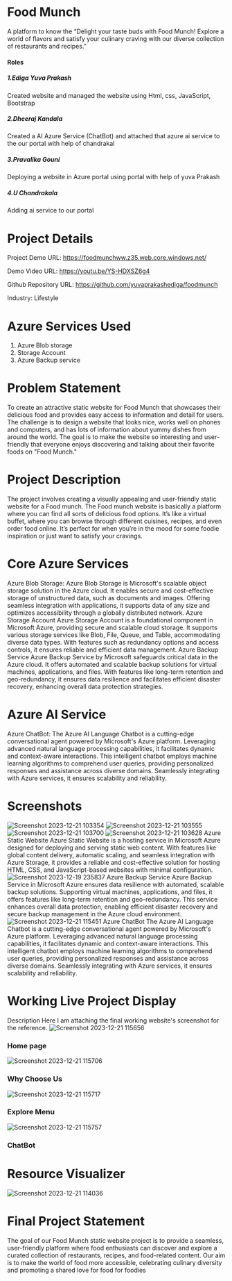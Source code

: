 # Food Munch
A platform to know the “Delight your taste buds with Food Munch! Explore a world of flavors and satisfy your culinary craving with our diverse collection of restaurants and recipes.”
#### Roles
##### 1.Ediga Yuva Prakash
Created website and managed the website using Html, css, JavaScript, Bootstrap
##### 2.Dheeraj Kandala
Created a AI Azure Service (ChatBot) and attached that azure ai service to the our portal with help of chandrakal
##### 3.Pravalika Gouni
Deploying a website in Azure portal using portal with help of yuva Prakash
##### 4.U Chandrakala
Adding ai service to our portal 

# Project Details 
Project Demo URL: https://foodmunchww.z35.web.core.windows.net/

Demo Video URL: https://youtu.be/YS-HDXSZ6g4

Github Repository URL: https://github.com/yuvaprakashediga/foodmunch

Industry: Lifestyle 
# Azure Services Used
1.	Azure Blob storage
2.	Storage Account
3.	Azure Backup service


# Problem Statement
To create an attractive static website for Food Munch that showcases their delicious food and provides easy access to information and detail for users. The challenge is to design a website that looks nice, works well on phones and computers, and has lots of information about yummy dishes from around the world. The goal is to make the website so interesting and user-friendly that everyone enjoys discovering and talking about their favorite foods on "Food Munch."
# Project Description
 The project involves creating a visually appealing and user-friendly static website for a Food munch. The Food munch website is basically a platform where you can find all sorts of delicious food options. It’s like a virtual buffet, where you can browse through different cuisines, recipes, and even order food online. It’s perfect for when you’re in the mood for some foodie inspiration or just want to satisfy your cravings.
# Core Azure Services
Azure Blob Storage: Azure Blob Storage is Microsoft's scalable object storage solution in the Azure cloud. It enables secure and cost-effective storage of unstructured data, such as documents and images. Offering seamless integration with applications, it supports data of any size and optimizes accessibility through a globally distributed network. Azure Storage Account Azure Storage Account is a foundational component in Microsoft Azure, providing secure and scalable cloud storage. It supports various storage services like Blob, File, Queue, and Table, accommodating diverse data types. With features such as redundancy options and access controls, it ensures reliable and efficient data management. Azure Backup Service Azure Backup Service by Microsoft safeguards critical data in the Azure cloud. It offers automated and scalable backup solutions for virtual machines, applications, and files. With features like long-term retention and geo-redundancy, it ensures data resilience and facilitates efficient disaster recovery, enhancing overall data protection strategies.
# Azure AI Service
Azure ChatBot: The Azure AI Language Chatbot is a cutting-edge conversational agent powered by Microsoft's Azure platform. Leveraging advanced natural language processing capabilities, it facilitates dynamic and context-aware interactions. This intelligent chatbot employs machine learning algorithms to comprehend user queries, providing personalized responses and assistance across diverse domains. Seamlessly integrating with Azure services, it ensures scalability and reliability.
# Screenshots
![Screenshot 2023-12-21 103354](https://github.com/yuvaprakashediga/foodmunch/assets/123249158/809f7fff-a31d-465d-bdc5-d1d1c59b52e4)
![Screenshot 2023-12-21 103555](https://github.com/yuvaprakashediga/foodmunch/assets/123249158/05505ede-f688-4e01-98c7-e7403c180027)
![Screenshot 2023-12-21 103700](https://github.com/yuvaprakashediga/foodmunch/assets/123249158/cc747073-272d-4451-a1db-7b6d781fa7d5)
![Screenshot 2023-12-21 103628](https://github.com/yuvaprakashediga/foodmunch/assets/123249158/5e8efe48-f806-465f-b248-1c26968362de)
Azure Static Website Azure Static Website is a hosting service in Microsoft Azure designed for deploying and serving static web content. With features like global content delivery, automatic scaling, and seamless integration with Azure Storage, it provides a reliable and cost-effective solution for hosting HTML, CSS, and JavaScript-based websites with minimal configuration.
![Screenshot 2023-12-19 235837](https://github.com/yuvaprakashediga/foodmunch/assets/123249158/5a32d737-c376-4474-94af-4b0137ed39e7)
Azure Backup Service Azure Backup Service in Microsoft Azure ensures data resilience with automated, scalable backup solutions. Supporting virtual machines, applications, and files, it offers features like long-term retention and geo-redundancy. This service enhances overall data protection, enabling efficient disaster recovery and secure backup management in the Azure cloud environment.
![Screenshot 2023-12-21 115451](https://github.com/yuvaprakashediga/foodmunch/assets/123249158/0cc54e23-2a35-4c30-969b-2f17dc534a8e)
Azure ChatBot The Azure AI Language Chatbot is a cutting-edge conversational agent powered by Microsoft's Azure platform. Leveraging advanced natural language processing capabilities, it facilitates dynamic and context-aware interactions. This intelligent chatbot employs machine learning algorithms to comprehend user queries, providing personalized responses and assistance across diverse domains. Seamlessly integrating with Azure services, it ensures scalability and reliability.
# Working Live Project Display
Description Here I am attaching the final working website's screenshot for the reference.
![Screenshot 2023-12-21 115656](https://github.com/yuvaprakashediga/foodmunch/assets/123249158/5867761e-c94e-4389-9532-5a1a91b06181)
### Home page
![Screenshot 2023-12-21 115706](https://github.com/yuvaprakashediga/foodmunch/assets/123249158/f07b6cd0-e4f4-476f-ac76-8265533288f3)
### Why Choose Us
![Screenshot 2023-12-21 115717](https://github.com/yuvaprakashediga/foodmunch/assets/123249158/255a5175-1821-40fe-8394-6a9aa14e1728)
### Explore Menu
![Screenshot 2023-12-21 115757](https://github.com/yuvaprakashediga/foodmunch/assets/123249158/3ccaf34c-1e1b-4f46-b4f6-086ff6b99902)
### ChatBot
# Resource Visualizer
![Screenshot 2023-12-21 114036](https://github.com/yuvaprakashediga/foodmunch/assets/123249158/72121d85-331c-4eea-a431-34fc2deb5989)
# Final Project Statement
The goal of our Food Munch static website project is to provide a seamless, user-friendly platform where food enthusiasts can discover and explore a curated collection of restaurants, recipes, and food-related content. Our aim is to make the world of food more accessible, celebrating culinary diversity and promoting a shared love for food for foodies
